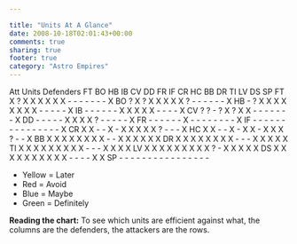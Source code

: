 ```yaml
---

title: "Units At A Glance"
date: 2008-10-18T02:01:43+00:00
comments: true
sharing: true
footer: true
category: "Astro Empires"
---
```




</tr>
<tr>
  <td class='head' rowspan='2' style='border-right:2px solid #336'>Att Units</td>
  <td class='head' colspan='16'>Defenders</td>
</tr>
<tr>
  <td class='head'>FT</td>
  <td class='head'>BO</td>
  <td class='head'>HB</td>
  <td class='head'>IB</td>
  <td class='head'>CV</td>
  <td class='head'>DD</td>
  <td class='head'>FR</td>
  <td class='head'>IF</td>
  <td class='head'>CR</td>
  <td class='head'>HC</td>
  <td class='head'>BB</td>
  <td class='head'>DR</td>
  <td class='head'>TI</td>
  <td class='head'>LV</td>
  <td class='head'>DS</td>
  <td class='head'>SP</td>
</tr>
<tr>
  <td class='type have'>FT</td>
  <td class='good'>X</td>
  <td class='okay'>?</td>
  <td class='good'>X</td>
  <td class='good'>X</td>
  <td class='good'>X</td>
  <td class='good'>X</td>
  <td class='good'>X</td>
  <td class='good'>X</td>
  <td class='bad'>-</td>
  <td class='bad'>-</td>
  <td class='bad'>-</td>
  <td class='bad'>-</td>
  <td class='bad'>-</td>
  <td class='bad'>-</td>
  <td class='bad'>-</td>
  <td class='good'>X</td>
</tr>
<tr>
  <td class='type maybe'>BO</td>
  <td class='okay'>?</td>
  <td class='good'>X</td>
  <td class='okay'>?</td>
  <td class='good'>X</td>
  <td class='good'>X</td>
  <td class='good'>X</td>
  <td class='good'>X</td>
  <td class='good'>X</td>
  <td class='okay'>?</td>
  <td class='bad'>-</td>
  <td class='bad'>-</td>
  <td class='bad'>-</td>
  <td class='bad'>-</td>
  <td class='bad'>-</td>
  <td class='bad'>-</td>
  <td class='good'>X</td>
</tr>
<tr>
  <td class='type have'>HB</td>
  <td class='bad'>-</td>
  <td class='okay'>?</td>
  <td class='good'>X</td>
  <td class='good'>X</td>
  <td class='good'>X</td>
  <td class='good'>X</td>
  <td class='good'>X</td>
  <td class='good'>X</td>
  <td class='good'>X</td>
  <td class='good'>X</td>
  <td class='bad'>-</td>
  <td class='bad'>-</td>
  <td class='bad'>-</td>
  <td class='bad'>-</td>
  <td class='bad'>-</td>
  <td class='good'>X</td>
</tr>
<tr>
  <td class='type sometimes'>IB</td>
  <td class='bad'>-</td>
  <td class='bad'>-</td>
  <td class='bad'>-</td>
  <td class='bad'>-</td>
  <td class='bad'>-</td>
  <td class='bad'>-</td>
  <td class='good'>X</td>
  <td class='good'>X</td>
  <td class='good'>X</td>
  <td class='good'>X</td>
  <td class='good'>X</td>
  <td class='bad'>-</td>
  <td class='bad'>-</td>
  <td class='bad'>-</td>
  <td class='bad'>-</td>
  <td class='good'>X</td>
</tr>
<tr>
  <td class='type maybe'>CV</td>
  <td class='okay'>?</td>
  <td class='okay'>?</td>
  <td class='bad'>-</td>
  <td class='okay'>?</td>
  <td class='good'>X</td>
  <td class='okay'>?</td>
  <td class='good'>X</td>
  <td class='good'>X</td>
  <td class='bad'>-</td>
  <td class='bad'>-</td>
  <td class='bad'>-</td>
  <td class='bad'>-</td>
  <td class='bad'>-</td>
  <td class='bad'>-</td>
  <td class='bad'>-</td>
  <td class='good'>X</td>
</tr>
<tr>
  <td class='type maybe'>DD</td>
  <td class='bad'>-</td>
  <td class='bad'>-</td>
  <td class='bad'>-</td>
  <td class='bad'>-</td>
  <td class='bad'>-</td>
  <td class='good'>X</td>
  <td class='good'>X</td>
  <td class='good'>X</td>
  <td class='good'>X</td>
  <td class='okay'>?</td>
  <td class='bad'>-</td>
  <td class='bad'>-</td>
  <td class='bad'>-</td>
  <td class='bad'>-</td>
  <td class='bad'>-</td>
  <td class='good'>X</td>
</tr>
<tr>
  <td class='type avoid'>FR</td>
  <td class='bad'>-</td>
  <td class='bad'>-</td>
  <td class='bad'>-</td>
  <td class='bad'>-</td>
  <td class='bad'>-</td>
  <td class='bad'>-</td>
  <td class='good'>X</td>
  <td class='bad'>-</td>
  <td class='bad'>-</td>
  <td class='bad'>-</td>
  <td class='bad'>-</td>
  <td class='bad'>-</td>
  <td class='bad'>-</td>
  <td class='bad'>-</td>
  <td class='bad'>-</td>
  <td class='good'>X</td>
</tr>
<tr>
  <td class='type avoid'>IF</td>
  <td class='bad'>-</td>
  <td class='bad'>-</td>
  <td class='bad'>-</td>
  <td class='bad'>-</td>
  <td class='bad'>-</td>
  <td class='bad'>-</td>
  <td class='bad'>-</td>
  <td class='bad'>-</td>
  <td class='bad'>-</td>
  <td class='bad'>-</td>
  <td class='bad'>-</td>
  <td class='bad'>-</td>
  <td class='bad'>-</td>
  <td class='bad'>-</td>
  <td class='bad'>-</td>
  <td class='good'>X</td>
</tr>
<tr>
  <td class='type have'>CR</td>
  <td class='good'>X</td>
  <td class='good'>X</td>
  <td class='bad'>-</td>
  <td class='bad'>-</td>
  <td class='good'>X</td>
  <td class='bad'>-</td>
  <td class='good'>X</td>
  <td class='good'>X</td>
  <td class='good'>X</td>
  <td class='good'>X</td>
  <td class='good'>X</td>
  <td class='okay'>?</td>
  <td class='bad'>-</td>
  <td class='bad'>-</td>
  <td class='bad'>-</td>
  <td class='good'>X</td>
</tr>
<tr>
  <td class='type sometimes'>HC</td>
  <td class='good'>X</td>
  <td class='good'>X</td>
  <td class='bad'>-</td>
  <td class='bad'>-</td>
  <td class='good'>X</td>
  <td class='bad'>-</td>
  <td class='good'>X</td>
  <td class='good'>X</td>
  <td class='bad'>-</td>
  <td class='good'>X</td>
  <td class='good'>X</td>
  <td class='good'>X</td>
  <td class='okay'>?</td>
  <td class='bad'>-</td>
  <td class='bad'>-</td>
  <td class='good'>X</td>
</tr>
<tr>
  <td class='type sometimes'>BB</td>
  <td class='good'>X</td>
  <td class='good'>X</td>
  <td class='good'>X</td>
  <td class='good'>X</td>
  <td class='good'>X</td>
  <td class='good'>X</td>
  <td class='good'>X</td>
  <td class='good'>X</td>
  <td class='bad'>-</td>
  <td class='bad'>-</td>
  <td class='good'>X</td>
  <td class='good'>X</td>
  <td class='good'>X</td>
  <td class='good'>X</td>
  <td class='good'>X</td>
  <td class='good'>X</td>
</tr>
<tr>
  <td class='type sometimes'>DR</td>
  <td class='good'>X</td>
  <td class='good'>X</td>
  <td class='good'>X</td>
  <td class='good'>X</td>
  <td class='good'>X</td>
  <td class='good'>X</td>
  <td class='good'>X</td>
  <td class='good'>X</td>
  <td class='bad'>-</td>
  <td class='bad'>-</td>
  <td class='bad'>-</td>
  <td class='good'>X</td>
  <td class='good'>X</td>
  <td class='good'>X</td>
  <td class='good'>X</td>
  <td class='good'>X</td>
</tr>
<tr>
  <td class='type avoid'>TI</td>
  <td class='good'>X</td>
  <td class='good'>X</td>
  <td class='good'>X</td>
  <td class='good'>X</td>
  <td class='good'>X</td>
  <td class='good'>X</td>
  <td class='good'>X</td>
  <td class='good'>X</td>
  <td class='good'>X</td>
  <td class='bad'>-</td>
  <td class='bad'>-</td>
  <td class='bad'>-</td>
  <td class='good'>X</td>
  <td class='good'>X</td>
  <td class='good'>X</td>
  <td class='good'>X</td>
</tr>
<tr>
  <td class='type avoid'>LV</td>
  <td class='good'>X</td>
  <td class='good'>X</td>
  <td class='good'>X</td>
  <td class='good'>X</td>
  <td class='good'>X</td>
  <td class='good'>X</td>
  <td class='good'>X</td>
  <td class='good'>X</td>
  <td class='good'>X</td>
  <td class='okay'>?</td>
  <td class='bad'>-</td>
  <td class='good'>X</td>
  <td class='good'>X</td>
  <td class='good'>X</td>
  <td class='good'>X</td>
  <td class='good'>X</td>
</tr>
<tr>
  <td class='type avoid'>DS</td>
  <td class='good'>X</td>
  <td class='good'>X</td>
  <td class='good'>X</td>
  <td class='good'>X</td>
  <td class='good'>X</td>
  <td class='good'>X</td>
  <td class='good'>X</td>
  <td class='good'>X</td>
  <td class='good'>X</td>
  <td class='good'>X</td>
  <td class='bad'>-</td>
  <td class='bad'>-</td>
  <td class='bad'>-</td>
  <td class='bad'>-</td>
  <td class='good'>X</td>
  <td class='good'>X</td>
</tr>
<tr>
  <td class='type'>SP</td>
  <td class='bad'>-</td>
  <td class='bad'>-</td>
  <td class='bad'>-</td>
  <td class='bad'>-</td>
  <td class='bad'>-</td>
  <td class='bad'>-</td>
  <td class='bad'>-</td>
  <td class='bad'>-</td>
  <td class='bad'>-</td>
  <td class='bad'>-</td>
  <td class='bad'>-</td>
  <td class='bad'>-</td>
  <td class='bad'>-</td>
  <td class='bad'>-</td>
  <td class='bad'>-</td>
  <td class='bad'>-</td><table class='table'>

* Yellow = Later
* Red = Avoid
* Blue = Maybe
* Green = Definitely

**Reading the chart:** To see which units are efficient against what,
the columns are the defenders, the attackers are the rows.

